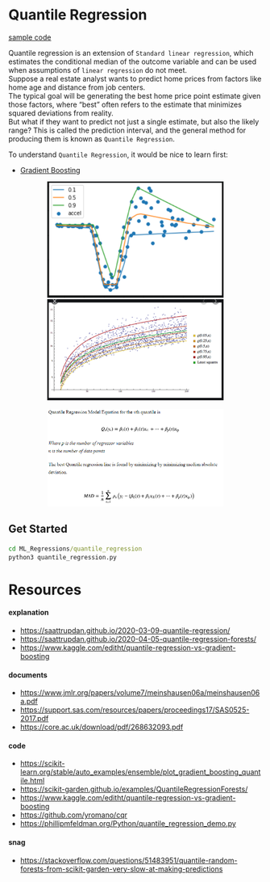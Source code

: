 # Quantile Regression  
[sample code](./quantile_regression.py)

Quantile regression is an extension of `Standard linear regression`, which estimates the conditional median of the outcome variable and can be used when assumptions of `linear regression` do not meet.  
Suppose a real estate analyst wants to predict home prices from factors like home age and distance from job centers.  
The typical goal will be generating the best home price point estimate given those factors, where “best” often refers to the estimate that minimizes squared deviations from reality.  
But what if they want to predict not just a single estimate, but also the likely range? This is called the prediction interval, and the general method for producing them is known as `Quantile Regression`.  


To understand `Quantile Regression`, it would be nice to learn first:
- [Gradient Boosting](https://github.com/niektuytel/ML_Algorithms/gradient_boosting)
<p align="center">
  <img src="./images/1.png" width="350">
  <img src="./images/0.png" width="350">
</p>
<p align="center">
  <img src="./images/quantile_regression.png" width="350">
</p>   

## Get Started
```cmd
cd ML_Regressions/quantile_regression
python3 quantile_regression.py
```

# Resources
#### explanation
- https://saattrupdan.github.io/2020-03-09-quantile-regression/
- https://saattrupdan.github.io/2020-04-05-quantile-regression-forests/
- https://www.kaggle.com/editht/quantile-regression-vs-gradient-boosting

#### documents
- https://www.jmlr.org/papers/volume7/meinshausen06a/meinshausen06a.pdf
- https://support.sas.com/resources/papers/proceedings17/SAS0525-2017.pdf
- https://core.ac.uk/download/pdf/268632093.pdf

#### code
- https://scikit-learn.org/stable/auto_examples/ensemble/plot_gradient_boosting_quantile.html
- https://scikit-garden.github.io/examples/QuantileRegressionForests/  
- https://www.kaggle.com/editht/quantile-regression-vs-gradient-boosting
- https://github.com/yromano/cqr
- https://phillipmfeldman.org/Python/quantile_regression_demo.py

#### snag
- https://stackoverflow.com/questions/51483951/quantile-random-forests-from-scikit-garden-very-slow-at-making-predictions

